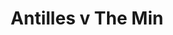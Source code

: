 ---
year: "1991"									
game: "Antilles"									
title: "Antilles v The Min"									
gameLocation: "Canon's Park"									
gameDate: "1991"									
result: ""									
resultType: ""									
type: "game"									
---